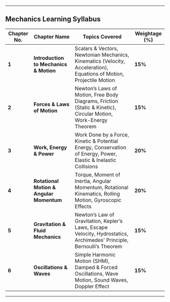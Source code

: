 

---

## **Mechanics Learning Syllabus**  

| **Chapter No.** | **Chapter Name**                    | **Topics Covered**                                                | **Weightage (%)** |
|---------------|--------------------------------|-----------------------------------------------------------------|------------------|
| **1**        | **Introduction to Mechanics & Motion**  | Scalars & Vectors, Newtonian Mechanics, Kinematics (Velocity, Acceleration), Equations of Motion, Projectile Motion | **15%** |
| **2**        | **Forces & Laws of Motion**      | Newton’s Laws of Motion, Free Body Diagrams, Friction (Static & Kinetic), Circular Motion, Work-Energy Theorem | **15%** |
| **3**        | **Work, Energy & Power**        | Work Done by a Force, Kinetic & Potential Energy, Conservation of Energy, Power, Elastic & Inelastic Collisions | **20%** |
| **4**        | **Rotational Motion & Angular Momentum**  | Torque, Moment of Inertia, Angular Momentum, Rotational Kinematics, Rolling Motion, Gyroscopic Effects | **20%** |
| **5**        | **Gravitation & Fluid Mechanics**  | Newton’s Law of Gravitation, Kepler’s Laws, Escape Velocity, Hydrostatics, Archimedes' Principle, Bernoulli’s Theorem | **15%** |
| **6**        | **Oscillations & Waves**        | Simple Harmonic Motion (SHM), Damped & Forced Oscillations, Wave Motion, Sound Waves, Doppler Effect | **15%** |

---
